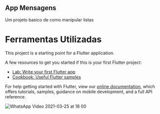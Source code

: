 ## App Mensagens

Um projeto basico de como manipular listas

# Ferramentas Utilizadas

This project is a starting point for a Flutter application.

A few resources to get you started if this is your first Flutter project:

- [Lab: Write your first Flutter app](https://flutter.dev/docs/get-started/codelab)
- [Cookbook: Useful Flutter samples](https://flutter.dev/docs/cookbook)

For help getting started with Flutter, view our
[online documentation](https://flutter.dev/docs), which offers tutorials,
samples, guidance on mobile development, and a full API reference.


![WhatsApp Video 2021-03-25 at 18 00](https://user-images.githubusercontent.com/39202278/112545633-35601700-8d97-11eb-92c5-47baaaa2e184.gif)
